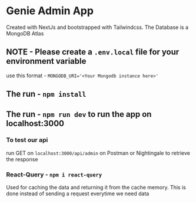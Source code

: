 # Genie Admin App

Created with NextJs and bootstrapped with Tailwindcss. The Database is a MongoDB Atlas

## NOTE - Please create a `.env.local` file for your environment variable

use this format - `MONGODB_URI='<Your Mongodb instance here>'`

## The run - `npm install`

## The run - `npm run dev` to run the app on localhost:3000

### To test our api

run GET on `localhost:3000/api/admin` on Postman or Nightingale to retrieve the response

### React-Query - `npm i react-query`

Used for caching the data and returning it from the cache memory.
This is done instead of sending a request everytime we need data
